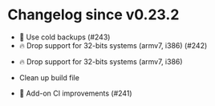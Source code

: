 # Changelog since v0.23.2
- 🥶 Use cold backups (#243) 
- 🔥 Drop support for 32-bits systems (armv7, i386) (#242)

* 🔥 Drop support for 32-bits systems (armv7, i386)

* Clean up build file 
- 🚀 Add-on CI improvements (#241) 
